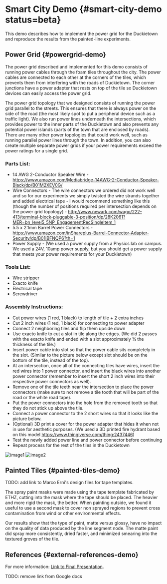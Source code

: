 
#  Smart City Demo {#smart-city-demo status=beta}

This demo describes how to implement the power grid for the Duckietown and reproduce the results from the painted-line experiments.

## Power Grid {#powergrid-demo}

The power grid described and implemented for this demo consists of running power cables through the foam tiles throughout the city. The power cables are connected to each other at the corners of the tiles, which prevents them from interfering with the roads of Duckietown. The corner junctions have a power adapter that rests on top of the tile so Duckietown devices can easily access the power grid.

The power grid topology that we designed consists of running the power grid parallel to the streets. This ensures that there is always power on the side of the road (the most likely spot to put a peripheral device such as a traffic light). We also run power lines underneath the intersections, which provides power to the inner parts of the Duckietown and also prevents any potential power islands (parts of the town that are enclosed by roads). There are many other power topologies that could work well, such as running parallel power lines through the town. In addition, you can also create multiple separate power grids if your power requirements exceed the power ratings for a single grid.

### Parts List:

* 14 AWG 2-Conductor Speaker Wire - https://www.amazon.com/Mediabridge-14AWG-2-Conductor-Speaker-Black/dp/B01M2XEV0G/
* Wire Connectors - The wire connectors we ordered did not work well and so for our experiments we simply twisted the wire strands together and added electrical tape - I would recommend something like this (though the number of positions required per intersection depends on the power grid topology) - http://www.newark.com/wago/222-413/terminal-block-pluggable-3-position/dp/28K2061?MER=bn_level5_5NP_EngagementRecSingleItem_1
* 5.5 x 2.1mm Barrel Power Connectors - https://www.amazon.com/inShareplus-Barrel-Connector-Adapter-Security/dp/B01IBFNQP6?th=1
* Power Supply - (We used a power supply from a Physics lab on campus. We used a 24V, 10amp power supply, but you should get a power supply that meets your power requirements for your Duckietown)


### Tools List:

* Wire stripper
* Exacto knife
* Electrical tape
* Screwdriver

### Assembly Instructions:

* Cut power wires (1 red, 1 black) to length of tile + 2 extra inches
* Cut 2 inch wires (1 red, 1 black) for connecting to power adapter
* Connect 2 neighboring tiles and flip them upside down
* Use exacto knife to cut a slot in tile along the edges. (We did 2 passes with the exacto knife and ended with a slot approximately ¾ the thickness of the tile.)
* Insert power cable into slot so that the power cable sits completely in the slot. (Similar to the picture below except slot should be on the bottom of the tile, instead of the top).
* At an intersection, once all of the connecting tiles have wires, insert the red wires into 1 power connector, and insert the black wires into another power connector (remember to insert the short 2 inch wires into their respective power connectors as well).
* Remove one of the tile teeth near the intersection to place the power connectors (make sure to not remove a tile tooth that will be part of the road or the white road tape).
* Put the power connectors into the hole from the removed tooth so that they do not stick up above the tile.
* Connect a power connector to the 2 short wires so that it looks like the picture below.
* (Optional) 3D print a cover for the power adapter that hides it when not in use for aesthetic purposes. (We used a 3D printed fire hydrant based on this model https://www.thingiverse.com/thing:2437446)
* Test the newly added power line and power connector before continuing
* Repeat process for the rest of the tiles in the Duckietown

![image1](image1.png)
![image2](image2.png)

## Painted Tiles {#painted-tiles-demo}

TODO: add link to Marco Erni's design files for tape templates.

The spray paint masks were made using the tape template fabricated by ETHZ, cutting into the mask where the tape should be placed. The heavier and more rigid the mask, the better. When painting outside, we found it useful to use a second mask to cover non sprayed regions to prevent cross contamination from wind or other environmental effects.

Our results show that the type of paint, matte versus glossy, have no impact on the quality of data produced by the line segment node. The matte paint did spray more consistently, dried faster, and minimized smearing into the textured groves of the tile.


## References {#external-references-demo}

For more information: [Link to Final Presentation](https://docs.google.com/presentation/d/1b8xOznpHaN1j9hC0-xy7wOa3SSZ2TfBAgZ4LjE8_8G4/edit?usp=sharing).

TODO: remove link from Google docs
